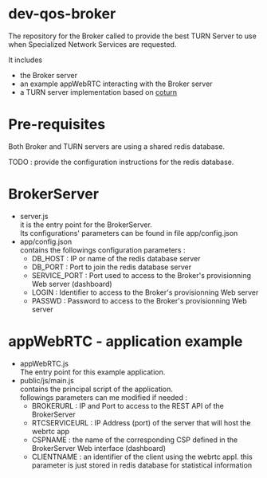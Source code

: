 # dev-qos-broker
The repository for the Broker called to provide the best TURN Server to use when Specialized Network Services are requested.

It includes
* the Broker server
* an example appWebRTC interacting with the Broker server
* a TURN server implementation based on [coturn](https://github.com/coturn/coturn)
 

# Pre-requisites
Both Broker and TURN servers are using a shared redis database.

TODO  : provide the configuration instructions for the redis database.

# BrokerServer
* server.js<br>
  it is the entry point for the BrokerServer.<br>
  Its configurations' parameters can be found in file app/config.json
* app/config.json<br>
  contains the followings configuration parameters :
  * DB_HOST : IP or name of the redis database server
  * DB_PORT : Port to join the redis database server
  * SERVICE_PORT : Port used to access to the Broker's provisionning Web server (dashboard)
  * LOGIN : Identifier to access to the Broker's provisionning Web server
  * PASSWD : Password to access to the Broker's provisionning Web server

# appWebRTC - application example
* appWebRTC.js<br>
  The entry point for this example application.<br>
* public/js/main.js<br>
  contains the principal script of the application.<br>
  followings parameters can me modified if needed :
  * BROKERURL : IP and Port to access to the REST API of the BrokerServer
  * RTCSERVICEURL : IP Address (port) of the server that will host the webrtc app
  * CSPNAME : the name of the corresponding CSP defined in the BrokerServer Web interface (dashboard)
  * CLIENTNAME : an identifier of the client using the webrtc appl. this parameter is just stored in redis database for statistical information
 
